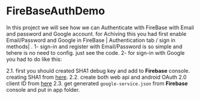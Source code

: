 # FireBaseAuthDemo

In this project we will see how we can Authenticate with FireBase with Email and password and Google account.
for Achiving this you had first enable Email/Password and Google in FireBase | Authentication tab / sign in methods| .
1- sign-in and register with Email/Password is so simple and tehere is no need to config. just see the code.
2- for sign-in with Google you had to do like this:

 2.1. first you should created SHA1 debug key and add to **Firebase** console. creating SHA1 from [here][1].
 2.2. create both web api and android OAuth 2.0 client ID from [here][2]
 2.3. get generated `google-service.json` from **Firebase** console and put in app folder. 
 
  [1]: https://developers.google.com/android/guides/client-auth
  [2]: https://console.developers.google.com/projectselector/apis/credentials
